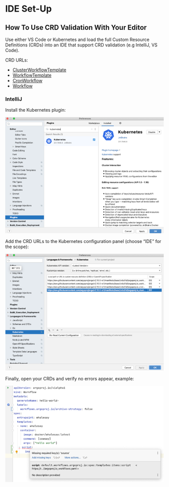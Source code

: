 # IDE Set-Up

## How To Use CRD Validation With Your Editor

Use either VS Code or Kubernetes and load the full Custom Resource Definitions (CRDs) into an IDE that support CRD validation (e.g IntelliJ, VS Code).

CRD URLs:

* [ClusterWorkflowTemplate](https://raw.githubusercontent.com/argoproj/argo/master/manifests/base/crds/full/argoproj.io_clusterworkflowtemplates.yaml)
* [WorkflowTemplate](https://raw.githubusercontent.com/argoproj/argo/master/manifests/base/crds/full/argoproj.io_workflowtemplates.yaml)
* [CronWorkflow](https://raw.githubusercontent.com/argoproj/argo/master/manifests/base/crds/full/argoproj.io_cronworkflows.yaml)
* [Workflow](https://raw.githubusercontent.com/argoproj/argo/master/manifests/base/crds/full/argoproj.io_workflows.yaml) 

### IntelliJ

Install the Kubernetes plugin:

![Step 1](assets/ide-step-1.png)

Add the CRD URLs to the Kubernetes configuration panel (choose “IDE” for the scope):

![Step 2](assets/ide-step-2.png)

Finally, open your CRDs and verify no errors appear, example:

![Step 3](assets/ide-step-3.png)

